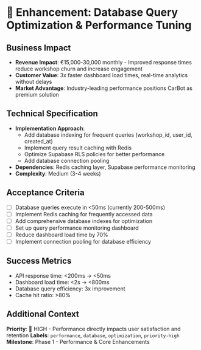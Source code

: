 # 🎯 Enhancement: Database Query Optimization & Performance Tuning

## Business Impact
- **Revenue Impact**: €15,000-30,000 monthly - Improved response times reduce workshop churn and increase engagement
- **Customer Value**: 3x faster dashboard load times, real-time analytics without delays
- **Market Advantage**: Industry-leading performance positions CarBot as premium solution

## Technical Specification
- **Implementation Approach**: 
  - Add database indexing for frequent queries (workshop_id, user_id, created_at)
  - Implement query result caching with Redis
  - Optimize Supabase RLS policies for better performance
  - Add database connection pooling
- **Dependencies**: Redis caching layer, Supabase performance monitoring
- **Complexity**: Medium (3-4 weeks)

## Acceptance Criteria
- [ ] Database queries execute in <50ms (currently 200-500ms)
- [ ] Implement Redis caching for frequently accessed data
- [ ] Add comprehensive database indexes for optimization
- [ ] Set up query performance monitoring dashboard
- [ ] Reduce dashboard load time by 70%
- [ ] Implement connection pooling for database efficiency

## Success Metrics
- API response time: <200ms → <50ms
- Dashboard load time: <2s → <800ms
- Database query efficiency: 3x improvement
- Cache hit ratio: >80%

## Additional Context
**Priority**: 🔴 HIGH - Performance directly impacts user satisfaction and retention
**Labels**: `performance`, `database`, `optimization`, `priority-high`
**Milestone**: Phase 1 - Performance & Core Enhancements